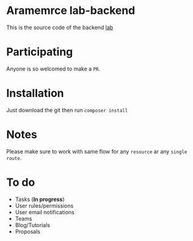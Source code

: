 # Aramemrce lab-backend

This is the source code of the backend [lab](http://94.237.44.153/lab/en/)

# Participating

Anyone is so welcomed to make a `PR`.

# Installation
Just download the git then run `composer install`

# Notes
Please make sure to work with same flow for any `resource` ar any `single route`.

# To do
- Tasks (**In progress**)
- User rules/permissions
- User email notifications
- Teams
- Blog/Tutorials
- Proposals
